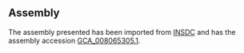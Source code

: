 
Assembly
--------

The assembly presented has been imported from 
[INSDC](http://www.insdc.org) and has the assembly accession
[GCA\_008065305.1](http://www.ebi.ac.uk/ena/data/view/GCA_008065305.1).

